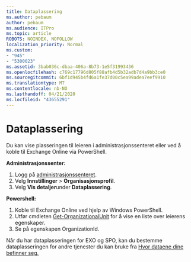 ```yaml
---
title: Dataplassering
ms.author: pebaum
author: pebaum
ms.audience: ITPro
ms.topic: article
ROBOTS: NOINDEX, NOFOLLOW
localization_priority: Normal
ms.custom:
- "945"
- "5300023"
ms.assetid: 3bab036c-dbaa-406a-8b73-1e5f31993436
ms.openlocfilehash: c769c17796d805f88afb4d5b32adb7d4a9bb3ce0
ms.sourcegitcommit: 6bf1d945b4fd6a1fe37d00c5ea99adea7eef9910
ms.translationtype: MT
ms.contentlocale: nb-NO
ms.lasthandoff: 04/21/2020
ms.locfileid: "43655291"
---
```

# <a name="data-location"></a>Dataplassering

Du kan vise plasseringen til leieren i administrasjonssenteret eller ved å koble til Exchange Online via PowerShell.


**Administrasjonssenter:**
1. Logg på [administrasjonssenteret](https://admin.microsoft.com/Adminportal/Home).
2. Velg **Innstillinger** > **Organisasjonsprofil**.
3. Velg **Vis detaljer**under **Dataplassering**.


**Powershell:**
1. Koble til Exchange Online ved hjelp av Windows PowerShell.
2. Utfør cmdleten [Get-OrganizationalUnit](https://docs.microsoft.com/powershell/module/exchange/active-directory/get-organizationalunit) for å vise en liste over leierens egenskaper. 
3. Se på egenskapen OrganizationId.

Når du har dataplasseringen for EXO og SPO, kan du bestemme dataplasseringen for andre tjenester du kan bruke fra [Hvor dataene dine befinner seg.](https://products.office.com/where-is-your-data-located)